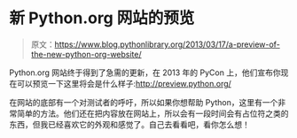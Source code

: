 # 新 Python.org 网站的预览

> 原文：<https://www.blog.pythonlibrary.org/2013/03/17/a-preview-of-the-new-python-org-website/>

Python.org 网站终于得到了急需的更新，在 2013 年的 PyCon 上，他们宣布你现在可以预览一下这里将会是什么样子:http://preview.python.org/

在网站的底部有一个对测试者的呼吁，所以如果你想帮助 Python，这里有一个非常简单的方法。他们还在把内容放在网站上，所以会有一段时间会有占位符之类的东西，但我已经喜欢它的外观和感觉了。自己去看看吧，看你怎么想！